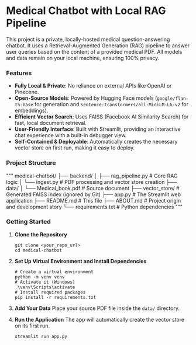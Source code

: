 # Medical Chatbot with Local RAG Pipeline

This project is a private, locally-hosted medical question-answering chatbot. It uses a Retrieval-Augmented Generation (RAG) pipeline to answer user queries based on the content of a provided medical PDF. All models and data remain on your local machine, ensuring 100% privacy.

### Features
*   **Fully Local & Private**: No reliance on external APIs like OpenAI or Pinecone.
*   **Open-Source Models**: Powered by Hugging Face models (`google/flan-t5-base` for generation and `sentence-transformers/all-MiniLM-L6-v2` for embeddings).
*   **Efficient Vector Search**: Uses FAISS (Facebook AI Similarity Search) for fast, local document retrieval.
*   **User-Friendly Interface**: Built with Streamlit, providing an interactive chat experience with a built-in debugger view.
*   **Self-Contained & Deployable**: Automatically creates the necessary vector store on first run, making it easy to deploy.

### Project Structure
"""
medical-chatbot/
├── backend/
│ ├── rag_pipeline.py # Core RAG logic
│ └── ingest.py # PDF processing and vector store creation
├── data/
│ └── Medical_book.pdf # Source document
├── vector_store/ # Generated FAISS index (ignored by Git)
├── app.py # The Streamlit web application
├── README.md # This file
├── ABOUT.md # Project origin and development story
└── requirements.txt # Python dependencies
"""

### Getting Started

1.  **Clone the Repository**
    ```
    git clone <your_repo_url>
    cd medical-chatbot
    ```

2.  **Set Up Virtual Environment and Install Dependencies**
    ```
    # Create a virtual environment
    python -m venv venv
    # Activate it (Windows)
    .\venv\Scripts\activate
    # Install required packages
    pip install -r requirements.txt
    ```

3.  **Add Your Data**
    Place your source PDF file inside the `data/` directory.

4.  **Run the Application**
    The app will automatically create the vector store on its first run.
    ```
    streamlit run app.py
    ```

